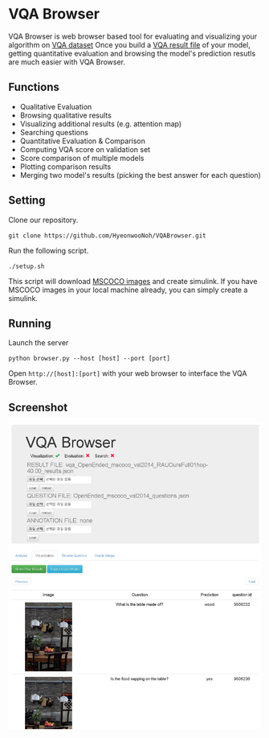 # VQA Browser


VQA Browser is web browser based tool for evaluating and visualizing your algorithm on [VQA dataset](http://www.visualqa.org/)
Once you build a [VQA result file](http://www.visualqa.org/evaluation.html) of your model, getting quantitative evaluation and browsing the model's prediction resutls are much easier with VQA Browser. 


## Functions


* Qualitative Evaluation
 * Browsing qualitative results
 * Visualizing additional results (e.g. attention map)
 * Searching questions
* Quantitative Evaluation & Comparison
 * Computing VQA score on validation set
 * Score comparison of multiple models
 * Plotting comparison results
 * Merging two model's results (picking the best answer for each question)


## Setting


Clone our repository.
```
git clone https://github.com/HyeonwooNoh/VQABrowser.git
```
Run the following script.
```
./setup.sh
```
This script will download [MSCOCO images](http://mscoco.org/dataset/#download) and create simulink.
If you have MSCOCO images in your local machine already, you can simply create a simulink.


## Running
Launch the server
```
python browser.py --host [host] --port [port]
```
Open ```http://[host]:[port]``` with your web browser to interface the VQA Browser.


## Screenshot
![Image of overview](./assets/overview.png)
